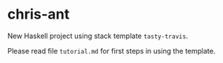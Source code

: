 chris-ant
==========

New Haskell project using stack template `tasty-travis`.

Please read file `tutorial.md` for first steps in using the template.
